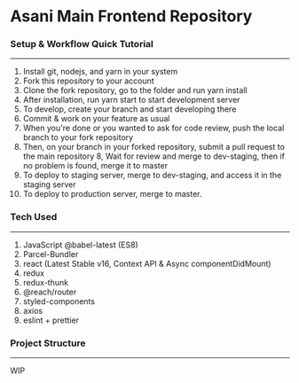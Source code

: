 # Asani Main Frontend Repository

### Setup & Workflow Quick Tutorial
-----
1. Install git, nodejs, and yarn in your system
2. Fork this repository to your account
2. Clone the fork repository, go to the folder and run yarn install
3. After installation, run yarn start to start development server
4. To develop, create your branch and start developing there
5. Commit & work on your feature as usual
6. When you're done or you wanted to ask for code review, push the local branch to your fork repository
7. Then, on your branch in your forked repository, submit a pull request to the main repository
8, Wait for review and merge to dev-staging, then if no problem is found, merge it to master
9. To deploy to staging server, merge to dev-staging, and access it in the staging server
10. To deploy to production server, merge to master.

### Tech Used
-----
1. JavaScript @babel-latest (ES8)
2. Parcel-Bundler
3. react (Latest Stable v16, Context API & Async componentDidMount)
3. redux
4. redux-thunk
5. @reach/router
6. styled-components
7. axios
8. eslint + prettier

### Project Structure
-----
WIP
